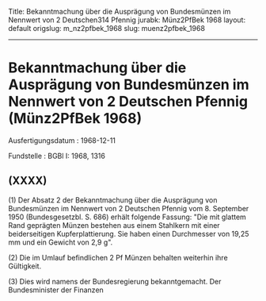 Title: Bekanntmachung über die Ausprägung von Bundesmünzen im Nennwert von 2 Deutschen314
  Pfennig
jurabk: Münz2PfBek 1968
layout: default
origslug: m_nz2pfbek_1968
slug: muenz2pfbek_1968

---

# Bekanntmachung über die Ausprägung von Bundesmünzen im Nennwert von 2 Deutschen Pfennig (Münz2PfBek 1968)

Ausfertigungsdatum
:   1968-12-11

Fundstelle
:   BGBl I: 1968, 1316



## (XXXX)

(1) Der Absatz 2 der Bekanntmachung über die Ausprägung von
Bundesmünzen im Nennwert von 2 Deutschen Pfennig vom 8. September 1950
(Bundesgesetzbl. S. 686) erhält folgende Fassung:
"Die mit glattem Rand geprägten Münzen bestehen aus einem Stahlkern
mit einer beiderseitigen Kupferplattierung. Sie haben einen
Durchmesser von 19,25 mm und ein Gewicht von 2,9 g".

(2) Die im Umlauf befindlichen 2 Pf Münzen behalten weiterhin ihre
Gültigkeit.

(3) Dies wird namens der Bundesregierung bekanntgemacht.
Der Bundesminister der Finanzen

